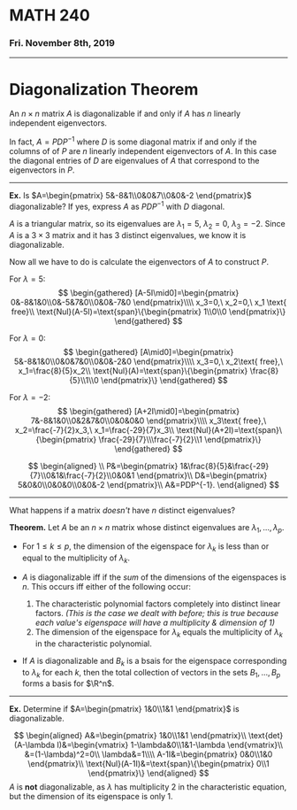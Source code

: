 # MATH 240
### Fri. November 8th, 2019
---

# Diagonalization Theorem
An $n\times n$ matrix $A$ is diagonalizable if and only if $A$ has $n$ linearly independent eigenvectors.

In fact, $A=PDP^{-1}$ where $D$ is some diagonal matrix if and only if the columns of of $P$ are $n$ linearly independent eigenvectors of $A$. In this case the diagonal entries of $D$ are eigenvalues of $A$ that correspond to the eigenvectors in $P$.

---
__Ex.__ Is $A=\begin{pmatrix}
    5&-8&1\\0&0&7\\0&0&-2
\end{pmatrix}$ diagonalizable? If yes, express $A$ as $PDP^{-1}$ with $D$ diagonal.

$A$ is a triangular matrix, so its eigenvalues are $\lambda_1=5,\ \lambda_2=0,\ \lambda_3=-2$. Since $A$ is a $3\times 3$ matrix and it has $3$ distinct eigenvalues, we know it is diagonalizable.

Now all we have to do is calculate the eigenvectors of $A$ to construct $P$.

For $\lambda=5$:
$$
\begin{gathered}
    [A-5I\mid0]=\begin{pmatrix}
        0&-8&1&0\\0&-5&7&0\\0&0&-7&0
    \end{pmatrix}\\\\
    x_3=0,\ x_2=0,\ x_1 \text{ free}\\
    \text{Nul}(A-5I)=\text{span}\{\begin{pmatrix}
        1\\0\\0
    \end{pmatrix}\}
\end{gathered}
$$

For $\lambda=0$:
$$
\begin{gathered}
    [A\mid0]=\begin{pmatrix}
        5&-8&1&0\\0&0&7&0\\0&0&-2&0
    \end{pmatrix}\\\\
    x_3=0,\ x_2\text{ free},\ x_1=\frac{8}{5}x_2\\
    \text{Nul}(A)=\text{span}\{\begin{pmatrix}
        \frac{8}{5}\\1\\0
    \end{pmatrix}\}
\end{gathered}
$$

For $\lambda=-2$:
$$
\begin{gathered}
    [A+2I\mid0]=\begin{pmatrix}
        7&-8&1&0\\0&2&7&0\\0&0&0&0
    \end{pmatrix}\\\\
    x_3\text{ free},\ x_2=\frac{-7}{2}x_3,\ x_1=\frac{-29}{7}x_3\\
    \text{Nul}(A+2I)=\text{span}\{\begin{pmatrix}
        \frac{-29}{7}\\\frac{-7}{2}\\1
    \end{pmatrix}\}
\end{gathered}
$$

$$
\begin{aligned}
    \\
    P&=\begin{pmatrix}
        1&\frac{8}{5}&\frac{-29}{7}\\0&1&\frac{-7}{2}\\0&0&1
    \end{pmatrix}\\
    D&=\begin{pmatrix}
        5&0&0\\0&0&0\\0&0&-2
    \end{pmatrix}\\
    A&=PDP^{-1}.
\end{aligned}
$$

---
What happens if a matrix _doesn't_ have $n$ distinct eigenvalues?

__Theorem.__
Let $A$ be an $n\times n$ matrix whose distinct eigenvalues are $\lambda_1,...,\lambda_p$.
* For $1\leq k\leq p$, the dimension of the eigenspace for $\lambda_k$ is less than or equal to the multiplicity of $\lambda_k$.
* $A$ is diagonalizable iff if the _sum_ of the dimensions of the eigenspaces is $n$. This occurs iff either of the following occur:
    1. The characteristic polynomial factors completely into distinct linear factors. 
    _(This is the case we dealt with before; this is true because each value's eigenspace will have a multiplicity & dimension of $1$)_
    2. The dimension of the eigenspace for $\lambda_k$ equals the multiplicity of $\lambda_k$ in the characteristic polynomial.

* If $A$ is diagonalizable and $B_k$ is a bsais for the eigenspace corresponding to $\lambda_k$ for each $k$, then the total collection of vectors in the sets $B_1,...,B_p$ forms a basis for $\R^n$.

---
__Ex.__ Determine if $A=\begin{pmatrix}
    1&0\\1&1
\end{pmatrix}$ is diagonalizable.

$$
\begin{aligned}
    A&=\begin{pmatrix}
        1&0\\1&1
    \end{pmatrix}\\
    \text{det}(A-\lambda I)&=\begin{vmatrix}
        1-\lambda&0\\1&1-\lambda
    \end{vmatrix}\\
    &=(1-\lambda)^2=0\\
    \lambda&=1\\\\
    A-1I&=\begin{pmatrix}
        0&0\\1&0
    \end{pmatrix}\\
    \text{Nul}(A-1I)&=\text{span}\{\begin{pmatrix}
        0\\1
    \end{pmatrix}\}
\end{aligned}
$$ $A$ is __not__ diagonalizable, as $\lambda$ has multiplicity $2$ in the characteristic equation, but the dimension of its eigenspace is only $1$.
